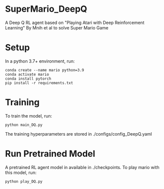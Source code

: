 # SuperMario_DeepQ
A Deep Q RL agent based on "Playing Atari with Deep Reinforcement Learning" By Mnih et al to solve Super Mario Game 

# Setup
In a python 3.7+ environment, run:

```
conda create --name mario python=3.9
conda activate mario
conda install pytorch
pip install -r requirements.txt
```

# Training
To train the model, run:

```
python main_DQ.py
```

The training hyperparameters are stored in ./configs/config_DeepQ.yaml

# Run Pretrained Model
A pretrained RL agent model in available in ./checkpoints. To play mario with this model, run:

```
python play_DQ.py
```
